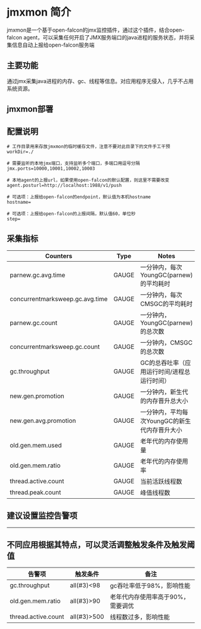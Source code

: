 # jmxmon 简介
jmxmon是一个基于open-falcon的jmx监控插件，通过这个插件，结合open-falcon agent，可以采集任何开启了JMX服务端口的java进程的服务状态，并将采集信息自动上报给open-falcon服务端

## 主要功能
通过jmx采集java进程的内存、gc、线程等信息。对应用程序无侵入，几乎不占用系统资源。

## jmxmon部署

## 配置说明

    # 工作目录用来存放jmxmon的临时缓存文件，注意不要对此目录下的文件手工干预
    workDir=./
    
    # 需要监听的本地jmx端口，支持监听多个端口，多端口用逗号分隔
    jmx.ports=10000,10001,10002,10003
    
    # 本地agent的上报url，如果使用open-falcon的默认配置，则这里不需要改变
    agent.posturl=http://localhost:1988/v1/push
    
    # 可选项：上报给open-falcon的endpoint，默认值为本机hostname
    hostname=
    
    # 可选项：上报给open-falcon的上报间隔，默认值60，单位秒
    step=

## 采集指标
| Counters | Type | Notes|
|-----|------|------|
| parnew.gc.avg.time  | GAUGE  | 一分钟内，每次YoungGC(parnew)的平均耗时  |
| concurrentmarksweep.gc.avg.time  | GAUGE  | 一分钟内，每次CMSGC的平均耗时  |
| parnew.gc.count  | GAUGE  | 一分钟内，YoungGC(parnew)的总次数  |
| concurrentmarksweep.gc.count  | GAUGE  | 一分钟内，CMSGC的总次数  |
| gc.throughput  | GAUGE  | GC的总吞吐率（应用运行时间/进程总运行时间）  |
| new.gen.promotion  | GAUGE  | 一分钟内，新生代的内存晋升总大小  |
| new.gen.avg.promotion  | GAUGE  | 一分钟内，平均每次YoungGC的新生代内存晋升大小  |
| old.gen.mem.used  | GAUGE  | 老年代的内存使用量  |
| old.gen.mem.ratio  | GAUGE  | 老年代的内存使用率  |
| thread.active.count  | GAUGE  | 当前活跃线程数  |
| thread.peak.count  | GAUGE  | 峰值线程数  |

## 建议设置监控告警项
-----------------------------
不同应用根据其特点，可以灵活调整触发条件及触发阈值
-----------------------------
| 告警项 | 触发条件 | 备注|
|-----|------|------|
| gc.throughput  | all(#3)<98  | gc吞吐率低于98%，影响性能  |
| old.gen.mem.ratio  | all(#3)>90  | 老年代内存使用率高于90%，需要调优  |
| thread.active.count  | all(#3)>500  | 线程数过多，影响性能  |
